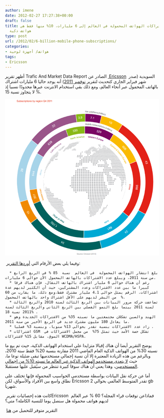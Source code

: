 ```yaml
---
author: imene
date: 2012-02-27 17:27:38+00:00
draft: false
title: وصول عدد اشتراكات الهواتف المحمولة في العالم إلى 6 مليارات، 10% منها فقط هي
  هواتف ذكية
type: post
url: /2012/02/6-billion-mobile-phone-subscriptions/
categories:
- هواتف/ أجهزة لوحية
tags:
- Ericsson
---
```


أظهر تقرير Trafic And Market Data Report الصادر عن [ Ericsson](http://www.ericsson.com/)  السويدية (صدر شهر فبراير الجاري كتحديث لتقرير [نوفمبر 2011](http://www.ericsson.com/news/1561267)) أنه يوجد حاليا 6 مليارات اشتراك بالهاتف المحمول عبر أنحاء العالم، ومع ذلك بقي استخدام الانترنت عبرها محدودًا نسبيا إذ لا يتجاوز نسبة 15 %.




[![](TRAFFIC-AND-Market-data-report-Ericsson.png)
](TRAFFIC-AND-Market-data-report-Ericsson.png)




 وفيما يلي بعض الأرقام التي [أوردها التقرير](http://www.ericsson.com/news/120222_mobile_subscribers_at_6_billion_244159020_c):






	  * بلغ انتشار الهواتف المحمولة  في العالم  نسبة  85 % في الربع الرابع من سنة 2011، ويبلغ عدد الاشتراكات بالهاتف المحمول الآن حوالي 6 مليارات.
	  * رغم أن هناك حوالي 6 مليار اشتراك بالهاتف النقال، فإن هناك فرقا كبيرا ما بين عدد الاشتراكات وعدد المشتركين، حيث أن الكثير لديهم عدة اشتراكات. الرقم يمثل حوالي 4.1 مليار مشترك فقط،ومع ذلك، ما يقارب من 60 %  من البشر لديهم على الأقل اشتراك واحد بالهاتف المحمول.
	  * تضاعفت حركة مرور البيانات بين الربع الثالث لسنة 2010 والربع الثالث لسنة 2011 بينما بلغ النمو الفصلي بين الربع الثاني والربع الثالث لسنة 2011 نسبة 18% .
	  * الهند والصين تشكلان مجتمعتين ما نسبته 35% من الاشتراكات الجديدة وهو ما يعادل 180 مليون مشترك جديد في الربع الأخير من سنة 2011.
	  * زاد عدد الاشتراكات بنسبة تقدر بحوالي 13% سنويا، وبنسبة 3% فصليا .
	  * اشتراكات GSM  تشكل حصة الأسد حيث تمثل 75%  من مجمل الاشتراكات في السوق، مقابل 15% لاشتراكات WCDMA/HSPA.



يوضح التقرير أيضا أن هناك إقبالا متزايدا على استخدام الهواتف الذكية، حيث تم بيع ما نسبته 30% من الهواتف الذكية العام الماضي 2011 مقارنة بنسبة 20% فقط سنة 2010، وبالرغم من هذه الزيادة المعتبرة إلا أن نسبة إجمالي مستخدميها تبقى ضئيلة نوعا ما، حيث [لا يتعدى مستخدمو الهواتف الذكية عبر العالم ما نسبته 10% من إجمالي المستخدمين](http://www.gomonews.com/only-around-10-per-cent-use-smartphones-says-ericsson/)، وهذا يعني أن هناك سوقا كبيرة تنتظر من سيُقبل عليها مستقبلا.




أما عن حركة نقل البيانات بواسطة مستخدمي الحواسيب المحمولة فإنها تختلف على نطاق واسع بين الأفراد والأسواق، لكن Ericsson تقدر المتوسط العالمي بحوالي 2 gb شهريا.




 كانت هذه إحصائيات تقريرEricsson  فماذاعن توقعات قراء المجلة؟ 60 % عبر العالم لديهم هواتف محمولة هل سنصل يوما للنسبة الكاملة؟ متى؟




 التقرير متوفر للتحميل من [هنا](http://www.google.com/url?sa=t&rct=j&q=&esrc=s&source=web&cd=2&ved=0CCwQFjAB&url=http%3A%2F%2Fwww.ericsson.com%2Fres%2Fdocs%2F2012%2Ftmd_report_feb_web.pdf&ei=9l1JT5PUNoSw0AXy5O2MDg&usg=AFQjCNFI22M7ymmozgeeB64Q9mK1pNwdLA)

